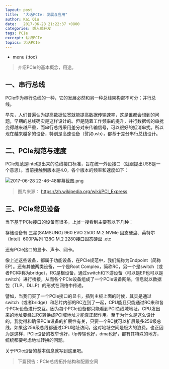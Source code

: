 ```yaml
---
layout: post
title:  "大话PCIe: 发展与应用"
author: Kai Qiu
date:   2017-06-28 21:22:37 +0800
categories: 嵌入式开发
tags: PCIe
excerpt: 认识PCIe
topics: 大话PCIe
---
```


* menu
{:toc}

> 介绍PCIe的基本概念，用途。

## 一、串行总线

PCIe作为串行总线的一种，它的发展必然和另一种总线架构密不可分：并行总线。

早先，人们普遍认为提高数据位宽就能提高数据传输速率，这是谁都会想到的问题，早期的总线确实是这样设计的。但是随着工作频率的提升，并行数据线的串扰变得越来越严重，而串行总线采用差分对来传输信号，可以很好的抵消串扰。所以现在越来越多的设备，特别是高速设备（譬如usb），都基于差分串行总线设计。

## 二、PCIe规范与速度

PCIe规范是Intel提出来的总线接口标准，旨在统一外设接口（就跟提出USB是一个意思）。当前接触到版本是4.0，各个版本的频率和速度如下：

![2017-06-28 22-46-48屏幕截图.png](https://ooo.0o0.ooo/2017/06/28/5953c1726bf5f.png)

> 图片来源： https://zh.wikipedia.org/wiki/PCI_Express

## 三、PCIe常见设备

当下基于PCIe接口的设备有很多，上jd一搜看到主要有以下几种：

存储设备有 三星(SAMSUNG) 960 EVO 250G M.2 NVMe 固态硬盘、英特尔（Intel）600P系列 128G M.2 2280接口固态硬盘 .etc

还有PCIe接口的显卡、声卡、网卡。

像上述这些设备，都属于功能设备，在PCIe规范中，我们统称为Endpoint（简称EP）。还有其他两类设备，一个是Root Complex，简称RC，另一个是switch（或者PCI中称为bridge），RC是根设备，通过switch和下游设备（可以是EP也可以是switch）进行桥接，从而各个PCIe设备组成了一个PCIe设备网络，信息就以数据包（TLP、DLLP）的形式在网络中传递。

譬如，当我们买了一个PCIe接口的显卡，插到主板上面的时候，其实是通过switch（或者bridge）和芯片内部的RC连到了一起，CPU能且只能通过RC来和各个PCIe设备进行交互。因为每个PCIe设备都只能看到PCI总线域地址，CPU发出来的地址要经过RC转换成PCI域地址才能真正起作用。至于为什么是这么设计的，我觉得和确保PCIe设备的扩展性有关，只要一个RC就可以扩展最多256级总线，如果这256级总线都通过CPU地址访问，这对地址空间是极大的浪费。也正因为是这样，PCIe设备的枚举也好，tlp传输也好，dma也好，都有其特殊的地方，统统都要考虑地址转换的问题。

关于PCIe设备的基本信息就写到这里吧。

> 下篇预告：PCIe总线拓扑结构和配置空间
